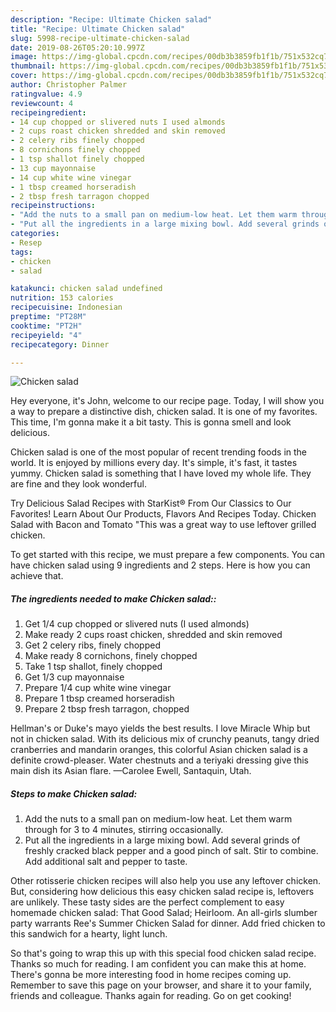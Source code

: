 ```yaml
---
description: "Recipe: Ultimate Chicken salad"
title: "Recipe: Ultimate Chicken salad"
slug: 5998-recipe-ultimate-chicken-salad
date: 2019-08-26T05:20:10.997Z
image: https://img-global.cpcdn.com/recipes/00db3b3859fb1f1b/751x532cq70/chicken-salad-recipe-main-photo.jpg
thumbnail: https://img-global.cpcdn.com/recipes/00db3b3859fb1f1b/751x532cq70/chicken-salad-recipe-main-photo.jpg
cover: https://img-global.cpcdn.com/recipes/00db3b3859fb1f1b/751x532cq70/chicken-salad-recipe-main-photo.jpg
author: Christopher Palmer
ratingvalue: 4.9
reviewcount: 4
recipeingredient:
- 14 cup chopped or slivered nuts I used almonds
- 2 cups roast chicken shredded and skin removed
- 2 celery ribs finely chopped
- 8 cornichons finely chopped
- 1 tsp shallot finely chopped
- 13 cup mayonnaise
- 14 cup white wine vinegar
- 1 tbsp creamed horseradish
- 2 tbsp fresh tarragon chopped
recipeinstructions:
- "Add the nuts to a small pan on medium-low heat. Let them warm through for 3 to 4 minutes, stirring occasionally."
- "Put all the ingredients in a large mixing bowl. Add several grinds of freshly cracked black pepper and a good pinch of salt. Stir to combine. Add additional salt and pepper to taste."
categories:
- Resep
tags:
- chicken
- salad

katakunci: chicken salad undefined
nutrition: 153 calories
recipecuisine: Indonesian
preptime: "PT28M"
cooktime: "PT2H"
recipeyield: "4"
recipecategory: Dinner

---
```



![Chicken salad](https://img-global.cpcdn.com/recipes/00db3b3859fb1f1b/751x532cq70/chicken-salad-recipe-main-photo.jpg)

Hey everyone, it's John, welcome to our recipe page. Today, I will show you a way to prepare a distinctive dish, chicken salad. It is one of my favorites. This time, I'm gonna make it a bit tasty. This is gonna smell and look delicious.

Chicken salad is one of the most popular of recent trending foods in the world. It is enjoyed by millions every day. It's simple, it's fast, it tastes yummy. Chicken salad is something that I have loved my whole life. They are fine and they look wonderful.

Try Delicious Salad Recipes with StarKist® From Our Classics to Our Favorites! Learn About Our Products, Flavors And Recipes Today. Chicken Salad with Bacon and Tomato &#34;This was a great way to use leftover grilled chicken.


To get started with this recipe, we must prepare a few components. You can have chicken salad using 9 ingredients and 2 steps. Here is how you can achieve that.

##### The ingredients needed to make Chicken salad::

1. Get 1/4 cup chopped or slivered nuts (I used almonds)
1. Make ready 2 cups roast chicken, shredded and skin removed
1. Get 2 celery ribs, finely chopped
1. Make ready 8 cornichons, finely chopped
1. Take 1 tsp shallot, finely chopped
1. Get 1/3 cup mayonnaise
1. Prepare 1/4 cup white wine vinegar
1. Prepare 1 tbsp creamed horseradish
1. Prepare 2 tbsp fresh tarragon, chopped


Hellman&#39;s or Duke&#39;s mayo yields the best results. I love Miracle Whip but not in chicken salad. With its delicious mix of crunchy peanuts, tangy dried cranberries and mandarin oranges, this colorful Asian chicken salad is a definite crowd-pleaser. Water chestnuts and a teriyaki dressing give this main dish its Asian flare. —Carolee Ewell, Santaquin, Utah. 

##### Steps to make Chicken salad:

1. Add the nuts to a small pan on medium-low heat. Let them warm through for 3 to 4 minutes, stirring occasionally.
1. Put all the ingredients in a large mixing bowl. Add several grinds of freshly cracked black pepper and a good pinch of salt. Stir to combine. Add additional salt and pepper to taste.


Other rotisserie chicken recipes will also help you use any leftover chicken. But, considering how delicious this easy chicken salad recipe is, leftovers are unlikely. These tasty sides are the perfect complement to easy homemade chicken salad: That Good Salad; Heirloom. An all-girls slumber party warrants Ree&#39;s Summer Chicken Salad for dinner. Add fried chicken to this sandwich for a hearty, light lunch. 

So that's going to wrap this up with this special food chicken salad recipe. Thanks so much for reading. I am confident you can make this at home. There's gonna be more interesting food in home recipes coming up. Remember to save this page on your browser, and share it to your family, friends and colleague. Thanks again for reading. Go on get cooking!
